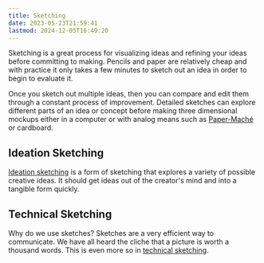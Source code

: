 ```yaml
---
title: Sketching
date: 2023-05-23T21:59:41
lastmod: 2024-12-05T16:49:20
---
```


Sketching is a great process for visualizing ideas and refining your ideas before committing to making. Pencils and paper are relatively cheap and with practice it only takes a few minutes to sketch out an idea in order to begin to evaluate it.

Once you sketch out multiple ideas, then you can compare and edit them through a constant process of improvement. Detailed sketches can explore different parts of an idea or concept before making three dimensional mockups either in a computer or with analog means such as [Paper-Maché](../making/paper-maché.md) or cardboard.

## Ideation Sketching

[Ideation sketching](./ideation-sketches.md) is a form of sketching that explores a variety of possible creative ideas. It should get ideas out of the creator's mind and into a tangible form quickly.

## Technical Sketching

Why do we use sketches? Sketches are a very efficient way to communicate. We have all heard the cliche that a picture is worth a thousand words. This is even more so in [technical sketching](./technical-sketching.md).
